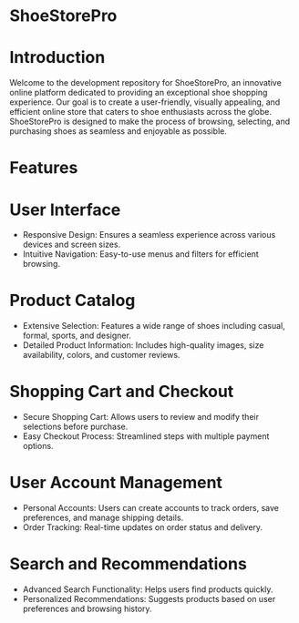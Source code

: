 # ShoeStorePro

# Introduction
Welcome to the development repository for ShoeStorePro, an innovative online platform dedicated to providing an exceptional shoe shopping experience. Our goal is to create a user-friendly, visually appealing, and efficient online store that caters to shoe enthusiasts across the globe. ShoeStorePro is designed to make the process of browsing, selecting, and purchasing shoes as seamless and enjoyable as possible.

# Features
 # User Interface
 - Responsive Design: Ensures a seamless experience across various devices and screen sizes.
 - Intuitive Navigation: Easy-to-use menus and filters for efficient browsing.
 # Product Catalog
 - Extensive Selection: Features a wide range of shoes including casual, formal, sports, and designer.
 - Detailed Product Information: Includes high-quality images, size availability, colors, and customer reviews.
 # Shopping Cart and Checkout
 - Secure Shopping Cart: Allows users to review and modify their selections before purchase.
 - Easy Checkout Process: Streamlined steps with multiple payment options.
 # User Account Management
 - Personal Accounts: Users can create accounts to track orders, save preferences, and manage shipping details.
 - Order Tracking: Real-time updates on order status and delivery.
 # Search and Recommendations
 - Advanced Search Functionality: Helps users find products quickly.
 - Personalized Recommendations: Suggests products based on user preferences and browsing history.
